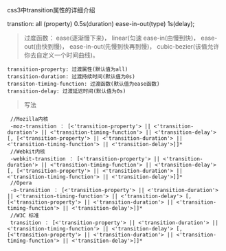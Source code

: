 css3中transition属性的详细介绍

transtion: all (property)  0.5s(duration)  ease-in-out(type)  1s(delay);
               
>  过度函数：
    ease(逐渐慢下来)，
    linear(匀速
    ease-in(由慢到快)，
    ease-out(由快到慢)，
    ease-in-out(先慢到快再到慢)，
    cubic-bezier(该值允许你去自定义一个时间曲线)。

    transition-property: 过渡属性(默认值为all)
    transition-duration: 过渡持续时间(默认值为0s)
    transiton-timing-function: 过渡函数(默认值为ease函数)
    transition-delay: 过渡延迟时间(默认值为0s)

>  写法

     //Mozilla内核
     -moz-transition ： [<'transition-property'> || <'transition-duration'> || <'transition-timing-function'> || <'transition-delay'> [, [<'transition-property'> || <'transition-duration'> || <'transition-timing-function'> || <'transition-delay'>]]* 
     //Webkit内核
     -webkit-transition ： [<'transition-property'> || <'transition-duration'> || <'transition-timing-function'> || <'transition-delay'> [, [<'transition-property'> || <'transition-duration'> || <'transition-timing-function'> || <'transition-delay'>]]* 
     //Opera
     -o-transition ： [<'transition-property'> || <'transition-duration'> || <'transition-timing-function'> || <'transition-delay'> [, [<'transition-property'> || <'transition-duration'> || <'transition-timing-function'> || <'transition-delay'>]]* 
     //W3C 标准
     transition ： [<'transition-property'> || <'transition-duration'> || <'transition-timing-function'> || <'transition-delay'> [, [<'transition-property'> || <'transition-duration'> || <'transition-timing-function'> || <'transition-delay'>]]* 

